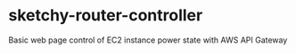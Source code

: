 # sketchy-router-controller
Basic web page control of EC2 instance power state with AWS API Gateway

